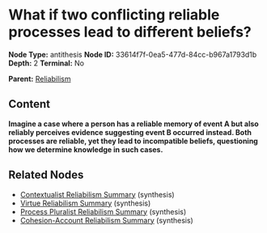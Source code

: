 # What if two conflicting reliable processes lead to different beliefs?

**Node Type:** antithesis
**Node ID:** 33614f7f-0ea5-477d-84cc-b967a1793d1b
**Depth:** 2
**Terminal:** No

**Parent:** [Reliabilism](reliabilism.md)

## Content

**Imagine a case where a person has a reliable memory of event A but also reliably perceives evidence suggesting event B occurred instead. Both processes are reliable, yet they lead to incompatible beliefs, questioning how we determine knowledge in such cases.**

## Related Nodes

- [Contextualist Reliabilism Summary](contextualist-reliabilism-summary.md) (synthesis)
- [Virtue Reliabilism Summary](virtue-reliabilism-summary.md) (synthesis)
- [Process Pluralist Reliabilism Summary](process-pluralist-reliabilism-summary.md) (synthesis)
- [Cohesion-Account Reliabilism Summary](cohesion-account-reliabilism-summary.md) (synthesis)
